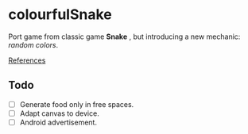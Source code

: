 # colourfulSnake

Port game from classic game **Snake** , but introducing a new mechanic: *random colors*.

[References](http://www.codejobs.biz/es/blog/2013/06/22/aprende-a-crear-el-juego-de-la-vibora-snake-game-con-canvas-html5-y-jquery#sthash.U621GTK8.dpbs)

## Todo
 - [ ] Generate food only in free spaces.
 - [ ] Adapt canvas to device.
 - [ ] Android advertisement. 

